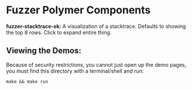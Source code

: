 # Fuzzer Polymer Components

**fuzzer-stacktrace-sk:** A visualization of a stacktrace.
Defaults to showing the top 8 rows.  Click to expand entire thing.

## Viewing the Demos:

Because of security restrictions, you cannot just open up the demo pages,
you must find this directory with a terminal/shell and run:
```
make && make run
```
